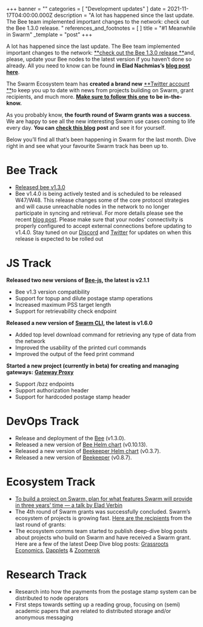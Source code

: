 +++
banner = ""
categories = [ "Development updates" ]
date = 2021-11-17T04:00:00.000Z
description = "A lot has happened since the last update. The Bee team implemented important changes to the network: check out the Bee 1.3.0 release. "
references_and_footnotes = [ ]
title = "#1 Meanwhile in Swarm"
_template = "post"
+++


A lot has happened since the last update. The Bee team implemented important changes to the network: [**check out the Bee 1.3.0 release **](https://github.com/ethersphere/bee/releases/tag/v1.3.0)and, please, update your Bee nodes to the latest version if you haven’t done so already. All you need to know can be found **in Elad Nachmias’s** [**blog post here**](https://medium.com/ethereum-swarm/the-swarm-is-moving-on-or-dont-fall-behind-e2738fbb1d41).

The Swarm Ecosystem team has **created a brand new** [**Twitter account **](https://twitter.com/ethswarmhive)to keep you up to date with news from projects building on Swarm, grant recipients, and much more. [**Make sure to follow this one**](https://twitter.com/ethswarmhive) **to be in-the-know.**

As you probably know, **the fourth round of Swarm grants was a success**. We are happy to see all the new interesting Swarm use cases coming to life every day. **You can** [**check this blog**](https://medium.com/ethereum-swarm/the-final-countdown-announcing-the-4th-round-of-swarm-grant-recipients-5a973a82b17a) **post** and see it for yourself.

Below you’ll find all that’s been happening in Swarm for the last month. Dive right in and see what your favourite Swarm track has been up to.

# **Bee Track**

- [Released bee v1.3.0](https://github.com/ethersphere/bee/releases/tag/v1.3.0)
- Bee v1.4.0 is being actively tested and is scheduled to be released W47/W48. This release changes some of the core protocol strategies and will cause unreachable nodes in the network to no longer participate in syncing and retrieval. For more details please see the recent [blog post](https://medium.com/ethereum-swarm/the-swarm-is-moving-on-or-dont-fall-behind-e2738fbb1d41). Please make sure that your nodes’ connectivity is properly configured to accept external connections before updating to v1.4.0. Stay tuned on our [Discord](https://discord.gg/wdghaQsGq5) and [Twitter](https://twitter.com/ethswarm) for updates on when this release is expected to be rolled out

# **JS Track**

**Released two new versions of** [**Bee-js**](https://github.com/ethersphere/bee-js)**, the latest is v2.1.1**

- Bee v1.3 version compatibility
- Support for topup and dilute postage stamp operations
- Increased maximum PSS target length
- Support for retrievability check endpoint

**Released a new version of** [**Swarm CLI**](https://github.com/ethersphere/swarm-cli)**, the latest is v1.6.0**

- Added top level download command for retrieving any type of data from the network
- Improved the usability of the printed curl commands
- Improved the output of the feed print command

**Started a new project (currently in beta) for creating and managing gateways:** [**Gateway Proxy**](https://github.com/ethersphere/gateway-proxy)

- Support /bzz endpoints
- Support authorization header
- Support for hardcoded postage stamp header

# **DevOps Track**

- Release and deployment of the [Bee](https://github.com/ethersphere/bee) (v1.3.0).
- Released a new version of [Bee Helm chart](https://github.com/ethersphere/helm/tree/master/charts/bee) (v0.10.13).
- Released a new version of [Beekeeper Helm chart](https://github.com/ethersphere/helm/tree/master/charts/beekeeper) (v0.3.7).
- Released a new version of [Beekeeper](https://github.com/ethersphere/beekeeper) (v0.8.7).

# **Ecosystem Track**

- [To build a project on Swarm, plan for what features Swarm will provide in three years’ time — a talk by Elad Verbin](https://medium.com/ethereum-swarm/to-build-a-project-on-swarm-plan-for-what-features-swarm-will-provide-in-three-years-time-a-talk-818169dfb14)
- The 4th round of Swarm grants was successfully concluded. Swarm’s ecosystem of projects is growing fast. [Here are the recipients](https://medium.com/ethereum-swarm/the-final-countdown-announcing-the-4th-round-of-swarm-grant-recipients-5a973a82b17a) from the last round of grants:
- The ecosystem comms team started to publish deep-dive blog posts about projects who build on Swarm and have received a Swarm grant. Here are a few of the latest Deep Dive blog posts: [Grassroots Economics,](https://medium.com/ethereum-swarm/creating-community-inclusion-currencies-to-reignite-economic-activity-beecd0a4c05c) [Dapplets](https://medium.com/ethereum-swarm/using-web-augmentation-to-break-the-monopoly-of-user-attention-b05ea95cc0cb) & [Zoomerok](https://medium.com/ethereum-swarm/zoomerok-b50715bc284a)

# **Research Track**

- Research into how the payments from the postage stamp system can be distributed to node operators
- First steps towards setting up a reading group, focusing on (semi) academic papers that are related to distributed storage and/or anonymous messaging
